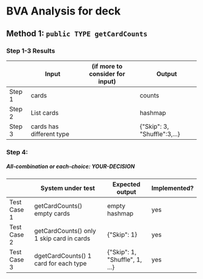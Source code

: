 # BVA Analysis for deck

## Method 1: ```public TYPE getCardCounts```
### Step 1-3 Results
|        | Input                    | (if more to consider for input) | Output                       |
| ------ | ------------------------ | ------------------------------- | ---------------------------- |
| Step 1 | cards                    |                                 | counts                       |
| Step 2 | List<Card> cards         |                                 | hashmap                      |
| Step 3 | cards has different type |                                 | {"Skip": 3, "Shuffle":3,...} |
### Step 4:
##### All-combination or each-choice: YOUR-DECISION

|             | System under test                         | Expected output                | Implemented? |
| ----------- | ----------------------------------------- | ------------------------------ | ------------ |
| Test Case 1 | getCardCounts() empty cards               | empty hashmap                  | yes          |
| Test Case 2 | getCardCounts() only 1 skip card in cards | {"Skip": 1}                    | yes          |
| Test Case 3 | dgetCardCounts()  1 card for each type    | {"Skip": 1, "Shuffle", 1, ...} | yes          |
